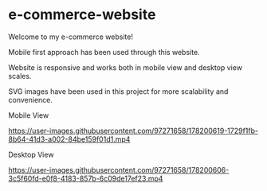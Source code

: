 # e-commerce-website

Welcome to my e-commerce website!

Mobile first approach has been used through this website.

Website is responsive and works both in mobile view and desktop view scales.

SVG images have been used in this project for more scalability and convenience.





Mobile View

https://user-images.githubusercontent.com/97271658/178200619-1729f1fb-8b64-41d3-a002-84be159f01d1.mp4

Desktop View

https://user-images.githubusercontent.com/97271658/178200606-3c5f60fd-e0f8-4183-857b-6c09de17ef23.mp4
